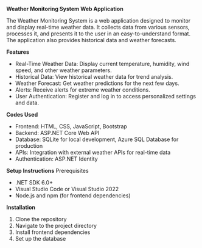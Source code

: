 **Weather Monitoring System Web Application**

The Weather Monitoring System is a web application designed to monitor and display real-time weather data.
It collects data from various sensors, processes it, and presents it to the user in an easy-to-understand format.
The application also provides historical data and weather forecasts.

**Features**

- Real-Time Weather Data: Display current temperature, humidity, wind speed, and other weather parameters.
- Historical Data: View historical weather data for trend analysis.
- Weather Forecast: Get weather predictions for the next few days.
- Alerts: Receive alerts for extreme weather conditions.
- User Authentication: Register and log in to access personalized settings and data.

**Codes Used**

- Frontend: HTML, CSS, JavaScript, Bootstrap
- Backend: ASP.NET Core Web API
- Database: SQLite for local development, Azure SQL Database for production
- APIs: Integration with external weather APIs for real-time data
- Authentication: ASP.NET Identity

**Setup Instructions**
Prerequisites
- .NET SDK 6.0+
- Visual Studio Code or Visual Studio 2022
- Node.js and npm (for frontend dependencies)

**Installation**
1. Clone the repository
2. Navigate to the project directory
3. Install frontend dependencies
4. Set up the database
